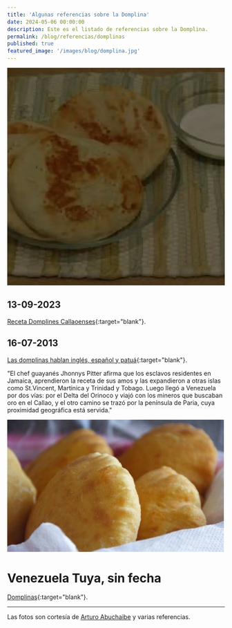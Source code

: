 ```yaml
---
title: 'Algunas referencias sobre la Domplina'
date: 2024-05-06 00:00:00
description: Este es el listado de referencias sobre la Domplina.
permalink: /blog/referencias/domplinas
published: true
featured_image: '/images/blog/domplina.jpg'
---
```


<img class="post_image" src="/images/blog/domplina.jpg" alt="{{page.title}}">

## 13-09-2023

[Receta Domplines Callaoenses](https://www.instagram.com/p/CxJr_h9u4jf/){:target="blank"}.

## 16-07-2013

[Las domplinas hablan inglés, español y patuá](https://historiasdesobremesa.wordpress.com/2013/07/16/las-domplinas-hablan-ingles-espanol-y-patua/){:target="blank"}. 

"El chef guayanés Jhonnys Pitter afirma que los esclavos residentes en Jamaica, aprendieron la receta de sus amos y las expandieron a otras islas como St.Vincent, Martinica y Trinidad y Tobago. Luego llegó a Venezuela por dos vías: por el Delta del Orinoco y viajó con los mineros que buscaban oro en el Callao, y el otro camino se trazó por la península de Paria, cuya proximidad geográfica está servida."

<img class="post_image post_image_right" src="/images/comunidad/arturoa3971/arturo3971-domplina-02.png" alt="{{page.title}}">

# Venezuela Tuya, sin fecha

[Domplinas](https://www.venezuelatuya.com/cocina/domplinas.htm){:target="blank"}. 

---

Las fotos son cortesía de [Arturo Abuchaibe](/comunidad/arturoa3971/) y varias referencias.